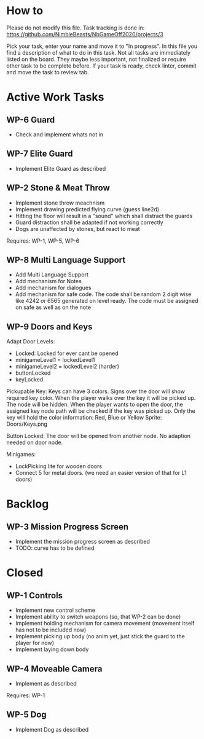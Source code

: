 # How to

Please do not modify this file. Task tracking is done in:
https://github.com/NimbleBeasts/NbGameOff2020/projects/3

Pick your task, enter your name and move it to "In progress". In this file you find a description of what to do in this task. Not all tasks are immediately listed on the board. They maybe less important, not finalized or require other task to be complete before. If your task is ready, check linter, commit and move the task to review tab.

# Active Work Tasks

## WP-6 Guard

- Check and implement whats not in

## WP-7 Elite Guard

- Implement Elite Guard as described

## WP-2 Stone & Meat Throw

- Implement stone throw meachnism
- Implement drawing predicted flying curve (guess line2d)
- Hitting the floor will result in a "sound" which shall distract the guards
- Guard distraction shall be adapted if not working correctly
- Dogs are unaffected by stones, but react to meat

Requires: WP-1, WP-5, WP-6

## WP-8 Multi Language Support

- Add Multi Language Support
- Add mechanism for Notes
- Add mechanism for dialogues
- Add mechanism for safe code. The code shall be random 2 digit wise like 4242 or 6565 generated on level ready. The code must be assigned on safe as well as on the note

## WP-9 Doors and Keys

Adapt Door Levels:

- Locked: Locked for ever cant be opened
- minigameLevel1 = lockedLevel1
- minigameLevel2 = lockedLevel2 (harder)
- buttonLocked
- keyLocked

Pickupable Key:
Keys can have 3 colors. Signs over the door will show required key color. When the player walks over the key it will be picked up. The node will be hidden. When the player wants to open the door, the assigned key node path will be checked if the key was picked up.
Only the key will hold the color information: Red, Blue or Yellow
Sprite: Doors/Keys.png

Button Locked:
The door will be opened from another node. No adaption needed on door node.

Minigames:

- LockPicking lite for wooden doors
- Connect 5 for metal doors. (we need an easier version of that for L1 doors)

# Backlog

## WP-3 Mission Progress Screen

- Implement the mission progress screen as described
- TODO: curve has to be defined

# Closed

## WP-1 Controls

- Implement new control scheme
- Implement ability to switch weapons (so, that WP-2 can be done)
- Implement holding mechanism for camera movement (movement itself has not to be included now)
- Implement picking up body (no anim yet, just stick the guard to the player for now)
- Implement laying down body

## WP-4 Moveable Camera

- Implement as described

Requires: WP-1

## WP-5 Dog

- Implement Dog as described
